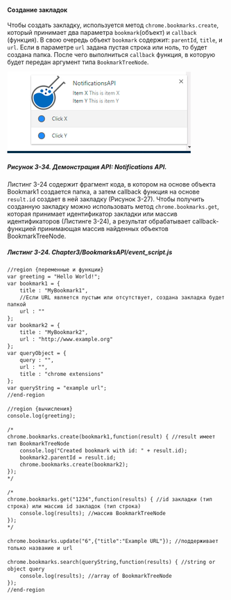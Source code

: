 #### Создание закладок

Чтобы создать закладку, используется метод `chrome.bookmarks.create`, который принимает два параметра `bookmark`\(объект\) и `callback` \(функция\). В свою очередь объект `bookmark` содержит: `parentId`, `title`, и `url`. Если в параметре `url` задана пустая строка или ноль, то будет создана папка. После чего выполниться `сallback` функция, в которую будет передан аргумент типа `BookmarkTreeNode`.

![Рисунок 3-34. Демонстрация API: Notifications API](/assets/figure-3-34.png)

##### Рисунок 3-34. _Демонстрация API: Notifications API._

Листинг 3-24 содержит фрагмент кода, в котором на основе объекта Bookmark1 создается папка, а затем callback функция на основе `result.id` создает в ней закладку \(Рисунок 3-27\). Чтобы получить созданную закладку можно использовать метод `chrome.bookmarks.get`, которая принимает идентификатор закладки или массив идентификаторов \(Листинге 3-24\), а результат обрабатывает callback-функцией принимающая массив найденных объектов BookmarkTreeNode.

##### Листинг 3-24. _Chapter3/BookmarksAPI/event_script.js_

```
//region {переменные и функции}
var greeting = "Hello World!";
var bookmark1 = {
    title : "MyBookmark1",
    //Если URL является пустым или отсутствует, создана закладка будет папкой
    url : ""
};
var bookmark2 = {
    title : "MyBookmark2",
    url : "http://www.example.org"
};
var queryObject = {
    query : "",
    url : "",
    title : "chrome extensions"
};
var queryString = "example url";
//end-region

//region {вычисления}
console.log(greeting);

/*
chrome.bookmarks.create(bookmark1,function(result) { //result имеет тип BookmarkTreeNode
    console.log("Created bookmark with id: " + result.id);
    bookmark2.parentId = result.id;
    chrome.bookmarks.create(bookmark2);
});
*/

/*
chrome.bookmarks.get("1234",function(results) { //id закладки (тип строка) или массив id закладок (тип строка)
    console.log(results); //массив BookmarkTreeNode
});
*/

chrome.bookmarks.update("6",{"title":"Example URL"}); //поддерживает только название и url

chrome.bookmarks.search(queryString,function(results) { //string or object query
    console.log(results); //array of BookmarkTreeNode
});
//end-region
```


